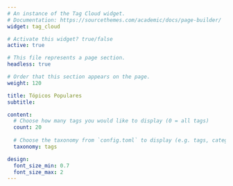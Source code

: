 ```yaml
---
# An instance of the Tag Cloud widget.
# Documentation: https://sourcethemes.com/academic/docs/page-builder/
widget: tag_cloud

# Activate this widget? true/false
active: true

# This file represents a page section.
headless: true

# Order that this section appears on the page.
weight: 120

title: Tópicos Populares
subtitle:

content:
  # Choose how many tags you would like to display (0 = all tags)
  count: 20
  
  # Choose the taxonomy from `config.toml` to display (e.g. tags, categories)
  taxonomy: tags

design:
  font_size_min: 0.7
  font_size_max: 2
---
```

